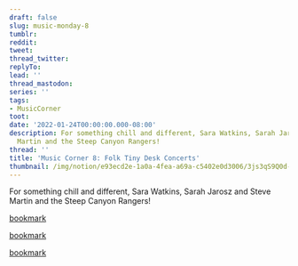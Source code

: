 ```yaml
---
draft: false
slug: music-monday-8
tumblr:
reddit:
tweet:
thread_twitter:
replyTo:
lead: ''
thread_mastodon:
series: ''
tags:
- MusicCorner
toot:
date: '2022-01-24T00:00:00.000-08:00'
description: For something chill and different, Sara Watkins, Sarah Jarosz and Steve
  Martin and the Steep Canyon Rangers!
thread: ''
title: 'Music Corner 8: Folk Tiny Desk Concerts'
thumbnail: /img/notion/e93ecd2e-1a0a-4fea-a69a-c5402e0d3006/3js3qS9Q0d-1200.jpeg
---
```


For something chill and different, Sara Watkins, Sarah Jarosz and Steve Martin and the Steep Canyon Rangers!

[bookmark](https://www.youtube.com/watch?v=1aq9WjdCUik)

[bookmark](https://www.youtube.com/watch?v=VxpuB10FaSE)

[bookmark](https://www.youtube.com/watch?v=ZyHipL45pwM)